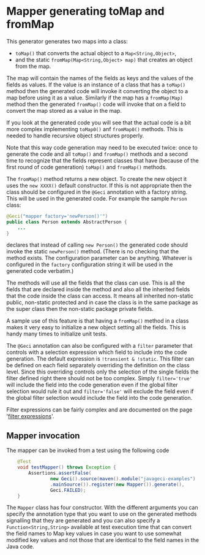 # Mapper generating toMap and fromMap

This generator generates two maps into a class:

* `toMap()` that converts the actual object to a `Map<String,Object>`,
* and the static `fromMap(Map<String,Object> map)` that creates an object from the map.

The map will contain the names of the fields as keys and the values of the fields as values. If the value is an
instance of a class that has a `toMap()` method then the generated code will invoke it converting the object to a
map before using it as a value. Similarly if the map has a `fromMap(Map)` method then the generated `fromMap()` code
will invoke that on a field to convert the map stored as a value in the map.

If you look at the generated code you will see that the actual code is a bit more complex implementing  `toMap0()`
anf `fromMap0()` methods. This is needed to handle recursive object structures properly.  

Note that this way code generation may need to be executed twice: once to generate the code and all `toMap()` and
`fromMap()` methods and a second time to recognize that the fields represent classes that have (because of the
first round of code generation) `toMap()` and `fromMap()` methods.

The `fromMap()` method returns a new object. To create the new object it uses the `new XXXX()` default constructor. If
this is not appropriate then the class should be configured in the `@Geci` annotation with a factory string. This
will be used in the generated code. For example the sample `Person` class:

```Java
@Geci("mapper factory='newPerson()'")
public class Person extends AbstractPerson {
    ...
}
```

declares that instead of calling `new Person()` the generated code should invoke the static `newPerson()` method. (There
is no checking that the method exists. The configuration parameter can be anything. Whatever is configured in the
`factory` configuration string it will be used in the generated code verbatim.)

The methods will use all the fields that the class can use. This is all the fields that are declared inside the method
and also all the inherited fields that the code inside the class can access. It means all inherited non-static public,
non-static protected and in case the class is in the same package as the super class then the non-static package private
fields.

A sample use of this feature is that having a `fromMap()` method in a class makes it very easy to initialize a new
object setting all the fields. This is handy many times to initialize unit tests.

The `@Geci` annotation can also be configured with a `filter` parameter that controls with a selection expression
which field to include into the code generation. The default expression is `!transient & !static`. This filter can
be defined on each field separately overriding the definition on the class level. Since this overriding controls only
the selection of the single fields the filter defined right there should not be too complex. Simply
`filter='true'` will include the field into the code generation even if the global filter selection would rule it out
and `filter='false'` will exclude the field even if the global filter selection would include the field into the
code generation.

Filter expressions can be fairly complex and are documented on the page '[filter expressions](FILTER_EXPRESSIONS.md)'.

## Mapper invocation

The mapper can be invoked from a test using the following code

```java
    @Test
    void testMapper() throws Exception {
        Assertions.assertFalse(
                new Geci().source(maven().module("javageci-examples")
                .mainSource()).register(new Mapper()).generate(),
                Geci.FAILED);
    }
```

The `Mapper` class has four constructor. With the different arguments you can specify the annotation type that you want
to use on the generated methods signalling that they are generated and you can also specify a `Function<String,String>`
available at test execution time that can convert the field names to Map key values in case you want to use somewhat
modified key values and not those that are identical to the field names in the Java code.